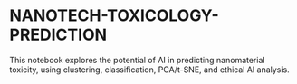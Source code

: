 # NANOTECH-TOXICOLOGY-PREDICTION

This notebook explores the potential of AI in predicting nanomaterial toxicity,
using clustering, classification, PCA/t-SNE, and ethical AI analysis.
